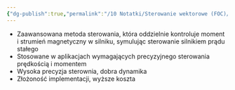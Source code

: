 ```yaml
---
{"dg-publish":true,"permalink":"/10 Notatki/Sterowanie wektorowe (FOC)/","tags":["wiedza/definicja"]}
---
```


* Zaawansowana metoda sterowania, która oddzielnie kontroluje moment i strumień magnetyczny w silniku, symulując sterowanie silnikiem prądu stałego
* Stosowane w aplikacjach wymagających precyzyjnego sterowania prędkością i momentem
* Wysoka precyzja sterownia, dobra dynamika
* Złożoność implementacji, wyższe koszta